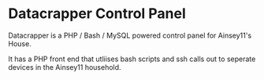 # Datacrapper Control Panel


Datacrapper is a PHP / Bash / MySQL powered control panel for Ainsey11's House.

It has a PHP front end that utliises bash scripts and ssh calls out to seperate devices in the Ainsey11 household.


